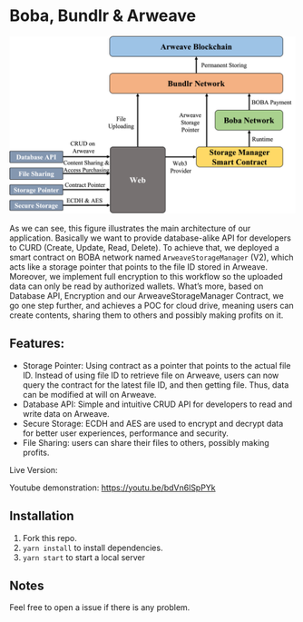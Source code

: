 # Boba, Bundlr & Arweave

![](./src/architecture.png)

As we can see, this figure illustrates the main architecture of our application. Basically we want to provide database-alike API for developers to CURD (Create, Update, Read, Delete). To achieve that, we deployed a smart contract on BOBA network named `ArweaveStorageManager` (V2), which acts like a storage pointer that points to the file ID stored in Arweave. Moreover, we implement full encryption to this workflow so the uploaded data can only be read by authorized wallets. What’s more, based on Database API, Encryption and our ArweaveStorageManager Contract, we go one step further, and achieves a POC for cloud drive, meaning users can create contents, sharing them to others and possibly making profits on it.

## Features:
- Storage Pointer: Using contract as a pointer that points to the actual file ID. Instead of using file ID to retrieve file on Arweave, users can now query the contract for the latest file ID, and then getting file.  Thus, data can be modified at will on Arweave.
- Database API: Simple and intuitive CRUD API for developers to read and write data on Arweave.
- Secure Storage: ECDH and AES are used to encrypt and decrypt data for better user experiences, performance and security.
- File Sharing: users can share their files to others, possibly making profits.

Live Version: 

Youtube demonstration: https://youtu.be/bdVn6lSpPYk

## Installation

1. Fork this repo.
2. `yarn install` to install dependencies.
3. `yarn start` to start a local server
 

## Notes

Feel free to open a issue if there is any problem.